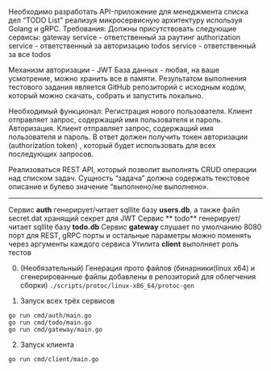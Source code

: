 Необходимо разработать API-приложение для менеджмента списка дел “TODO List” реализуя микросервисную архитектуру
используя Golang и gRPC. Требования:
Должны присутствовать следующие сервисы:
gateway service - ответственный за раyтинг authorization service - ответственный за авторизацию todos service -
ответственный за все todos

Механизм авторизации - JWT База данных - любая, на ваше усмотрение, можно хранить все в памяти. Результатом выполнения
тестового задания является GitHub репозиторий с исходным кодом, который можно скачать, собрать и запустить локально.

Необходимый функционал:
Регистрация нового пользователя. Клиент отправляет запрос, содержащий имя пользователя и пароль. Авторизация. Клиент
отправляет запрос, содержащий имя пользователя и пароль. В ответ должен получить токен авторизации (authorization token)
, который будет использовать для всех последующих запросов.

Реализоваться REST API, который позволит выполнять CRUD операции над списком задач. Сущность “задача” должна содержать
текстовое описание и булево значение “выполнено/не выполнено».

____
Сервис **auth** генерирует/читает sqllite базу **users.db**, а также файл secret.dat хранящий секрет для JWT Сервис **
todo** генерирует/читает sqllite базу **todo.db**
Сервис **gateway** слушает по умолчанию 8080 порт для REST, gRPC порты и остальные параметры можно поменять через
аргументы каждого сервиса Утилита **client** выполняет роль тестов

0. (Необязательный) Генерация прото файлов (бинарники(linux x64) и сгенерированные файлы добавлены в репозиторий для
   облегчения сборки)
   ```./scripts/protoc/linux-x86_64/protoc-gen```


1. Запуск всех трёх сервисов

```
go run cmd/auth/main.go
go run cmd/todo/main.go
go run cmd/gateway/main.go
```

2. Запуск клиента

```
go run cmd/client/main.go
```

